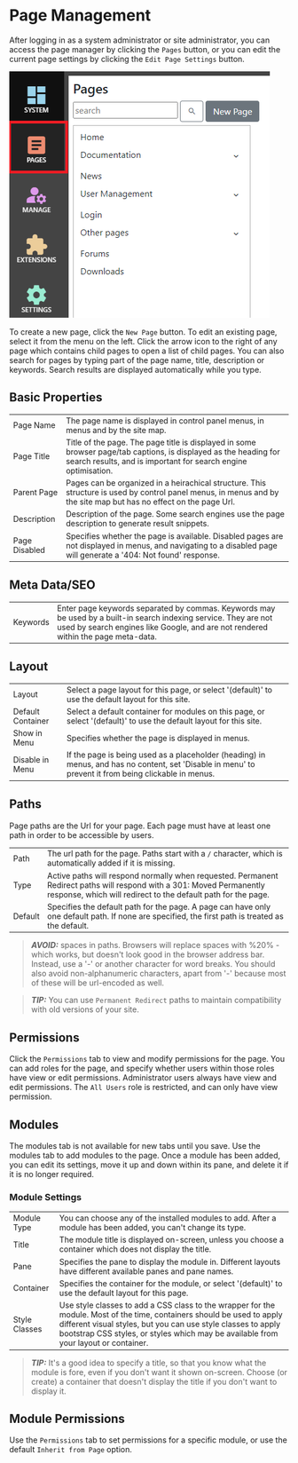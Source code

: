 # Page Management
After logging in as a system administrator or site administrator, you can access the page manager by clicking the
`Pages` button, or you can edit the current page settings by clicking the `Edit Page Settings` button.

![Manage Pages](PageManagement.png)

To create a new page, click the `New Page` button.  To edit an existing page, select it from the menu on the left.  Click the arrow icon to 
the right of any page which contains child pages to open a list of child pages.  You can also 
search for pages by typing part of the page name, title, description or keywords.  Search results are displayed 
automatically while you type.

## Basic Properties
|                  |                                                                                      |
|------------------|--------------------------------------------------------------------------------------|
| Page Name        | The page name is displayed in control panel menus, in menus and by the site map.  |
| Page Title       | Title of the page.  The page title is displayed in some browser page/tab captions, is displayed as the heading for search results, and is important for search engine optimisation.  |
| Parent Page      | Pages can be organized in a heirachical structure.  This structure is used by control panel menus, in menus and by the site map but has no effect on the page Url. |
| Description      | Description of the page.  Some search engines use the page description to generate result snippets. |
| Page Disabled    | Specifies whether the page is available.  Disabled pages are not displayed in menus, and navigating to a disabled page will generate a '404: Not found' response. |

## Meta Data/SEO
|                  |                                                                                      |
|------------------|--------------------------------------------------------------------------------------|
| Keywords         | Enter page keywords separated by commas.  Keywords may be used by a built-in search indexing service.  They are not used by search engines like Google, and are not rendered within the page meta-data. |

## Layout       
|                  |                                                                                      |
|------------------|--------------------------------------------------------------------------------------|
| Layout           | Select a page layout for this page, or select '(default)' to use the default layout for this site. |
| Default Container| Select a default container for modules on this page, or select '(default)' to use the default layout for this site. |
| Show in Menu     | Specifies whether the page is displayed in menus. |
| Disable in Menu  | If the page is being used as a placeholder (heading) in menus, and has no content, set 'Disable in menu' to prevent it from being clickable in menus. |

## Paths
Page paths are the Url for your page.  Each page must have at least one path in order to be accessible by users.  

|                  |                                                                                      |
|------------------|--------------------------------------------------------------------------------------|
| Path             | The url path for the page.  Paths start with a `/` character, which is automatically added if it is missing. |
| Type             | Active paths will respond normally when requested.  Permanent Redirect paths will respond with a 301: Moved Permanently response, which will redirect to the default path for the page. |
| Default          | Specifies the default path for the page.  A page can have only one default path.  If none are specified, the first path is treated as the default.   |

> **_AVOID:_**  spaces in paths.  Browsers will replace spaces with %20% - which works, but doesn't look good in the browser address bar.  Instead, use a '-' or another character for word breaks.  You should
also avoid non-alphanumeric characters, apart from '-' because most of these will be url-encoded as well.

> **_TIP:_**  You can use `Permanent Redirect` paths to maintain compatibility with old versions of your site.

## Permissions
Click the `Permissions` tab to view and modify permissions for the page.  You can add roles for the page, and specify whether users within those roles have view or edit permissions.  Administrator 
users always have view and edit permissions.  The `All Users` role is restricted, and can only have view permission.

## Modules
The modules tab is not available for new tabs until you save.  Use the modules tab to add modules to the page.  Once a module has been added, you can edit its settings, move it up and down within its 
pane, and delete it if it is no longer required.

### Module Settings
|                  |                                                                                      |
|------------------|--------------------------------------------------------------------------------------|
| Module Type      | You can choose any of the installed modules to add.  After a module has been added, you can't change its type. |
| Title            | The module title is displayed on-screen, unless you choose a container which does not display the title.    |
| Pane             | Specifies the pane to display the module in.  Different layouts have different available panes and pane names.   |
| Container        | Specifies the container for the module, or select '(default)' to use the default layout for this page.   |
| Style Classes    | Use style classes to add a CSS class to the wrapper for the module.  Most of the time, containers should be used to apply different visual styles, but you can use style classes to apply bootstrap CSS styles, or styles which may be available from your layout or container. |

> **_TIP:_**  It's a good idea to specify a title, so that you know what the module is fore, even if you don't want it shown on-screen.  Choose (or create) a container that doesn't 
display the title if you don't want to display it.

## Module Permissions
Use the `Permissions` tab to set permissions for a specific module, or use the default `Inherit from Page` option.
